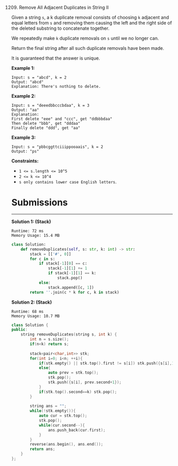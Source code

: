 1209. Remove All Adjacent Duplicates in String II

Given a string `s`, a k duplicate removal consists of choosing `k` adjacent and equal letters from `s` and removing them causing the left and the right side of the deleted substring to concatenate together.

We repeatedly make `k` duplicate removals on `s` until we no longer can.

Return the final string after all such duplicate removals have been made.

It is guaranteed that the answer is unique.

**Example 1:**
```
Input: s = "abcd", k = 2
Output: "abcd"
Explanation: There's nothing to delete.
```
**Example 2:**
```
Input: s = "deeedbbcccbdaa", k = 3
Output: "aa"
Explanation: 
First delete "eee" and "ccc", get "ddbbbdaa"
Then delete "bbb", get "dddaa"
Finally delete "ddd", get "aa"
```
**Example 3:**
```
Input: s = "pbbcggttciiippooaais", k = 2
Output: "ps"
```

**Constraints:**

* `1 <= s.length <= 10^5`
* `2 <= k <= 10^4`
* `s only contains lower case English letters`.

# Submissions
---
**Solution 1: (Stack)**
```
Runtime: 72 ms
Memory Usage: 15.4 MB
```
```python
class Solution:
    def removeDuplicates(self, s: str, k: int) -> str:
        stack = [['#', 0]]
        for c in s:
            if stack[-1][0] == c:
                stack[-1][1] += 1
                if stack[-1][1] == k:
                    stack.pop()
            else:
                stack.append([c, 1])
        return ''.join(c * k for c, k in stack)
```

**Solution 2: (Stack)**
```
Runtime: 68 ms
Memory Usage: 10.7 MB
```
```c++
class Solution {
public:
    string removeDuplicates(string s, int k) {
        int n = s.size();
        if(n<k) return s;
        
        stack<pair<char,int>> stk;
        for(int i=0; i<n; ++i){
            if(stk.empty() || stk.top().first != s[i]) stk.push({s[i],1});
            else{
                auto prev = stk.top();
                stk.pop();
                stk.push({s[i], prev.second+1});
            }
            if(stk.top().second==k) stk.pop();
        }
        
        string ans = "";
        while(!stk.empty()){
            auto cur = stk.top();
            stk.pop();
            while(cur.second--){
                ans.push_back(cur.first);
            }
        }
        reverse(ans.begin(), ans.end());
        return ans;
    }
};
```

